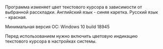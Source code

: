 Программа изменяет цвет текстового курсора в зависимости от выбранной расскладки.
Английский язык - синяя каретка.
Русский язык - красная.

Минимальная версия ОС:  Windows 10 build 18945

Перед использованием нужно включить цветовую индикацию текстового курсора в настройках системы.
